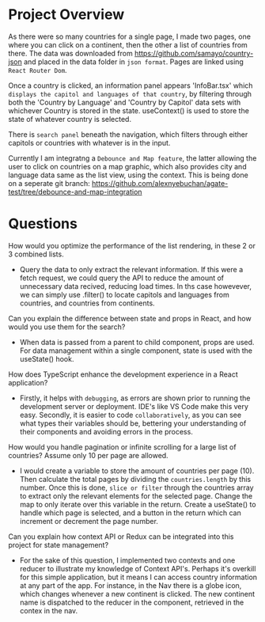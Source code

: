 # Project Overview

As there were so many countries for a single page, I made two pages, one where you can click on a continent, then the other a list of countries from there. The data was downloaded from https://github.com/samayo/country-json and placed in the data folder in `json format`. Pages are linked using `React Router Dom`.

Once a country is clicked, an information panel appears 'InfoBar.tsx' which `displays the capitol and languages of that country`, by filtering through both the 'Country by Language' and 'Country by Capitol' data sets with whichever Country is stored in the state. useContext() is used to store the state of whatever country is selected.

There is `search panel` beneath the navigation, which filters through either capitols or countries with whatever is in the input. 

Currently I am integratng a `Debounce and Map feature`, the latter allowing the user to click on countries on a map graphic, which also provides city and language data same as the list view, using the context. This is being done on a seperate git branch: https://github.com/alexnyebuchan/agate-test/tree/debounce-and-map-integration

# Questions

How would you optimize the performance of the list rendering, in these 2 or 3 combined lists.
- Query the data to only extract the relevant information. If this were a fetch request, we could query the API to reduce the amount of unnecessary data recived, reducing load times. In ths case howevever, we can simply use .filter() to locate capitols and languages from countries, and countries from continents. 

Can you explain the difference between state and props in React, and how would you use them for the search?
- When data is passed from a parent to child component, props are used. For data management within a single component, state is used with the useState() hook. 

How does TypeScript enhance the development experience in a React application?
- Firstly, it helps with `debugging`, as errors are shown prior to running the development server or deployment. IDE's like VS Code make this very easy. Secondly, it is easier to code `collaboratively`, as you can see what types their variables should be, bettering your understanding of their components and avoiding errors in the process. 

How would you handle pagination or infinite scrolling for a large list of countries? Assume only 10 per page are allowed.
- I would create a variable to store the amount of countries per page (10). Then calculate the total pages by dividing the `countries.length` by this number. Once this is done, `slice or filter` through the countries array to extract only the relevant elements for the selected page. Change the map to only iterate over this variable in the return. Create a useState() to handle which page is selected, and a button in the return which can increment or decrement the page number. 

Can you explain how context API or Redux can be integrated into this project for state management?
- For the sake of this question, I implemented two contexts and one reducer to illustrate my knowledge of Context API's. Perhaps it's overkill for this simple application, but it means I can access country information at any part of the app. For instance, in the Nav there is a globe icon, which changes whenever a new continent is clicked. The new continent name is dispatched to the reducer in the component, retrieved in the contex in the nav. 

